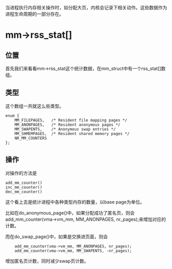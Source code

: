 当进程执行内存相关操作时，如分配大页，内核会记录下相关动作。这些数据作为进程生命周期的一部分存在。

# mm->rss_stat[]

## 位置

首先我们来看看mm->rss_stat这个统计数据，在mm_struct中有一个rss_stat[]数组。

## 类型

这个数组一共就这么些类型。

```
enum {
	MM_FILEPAGES,	/* Resident file mapping pages */
	MM_ANONPAGES,	/* Resident anonymous pages */
	MM_SWAPENTS,	/* Anonymous swap entries */
	MM_SHMEMPAGES,	/* Resident shared memory pages */
	NR_MM_COUNTERS
};
```

## 操作

对操作的方法是

```
add_mm_counter()
inc_mm_counter()
dec_mm_counter()
```

这个看上去是统计进程中各种类型内存的数量，以base page为单位。

比如在do_anonymous_page()中，如果分配成功了匿名页，则会 add_mm_counter(vma->vm_mm, MM_ANONPAGES, nr_pages);来增加对应的计数。

而在do_swap_page()中，如果是交换进页面，则会

```
	add_mm_counter(vma->vm_mm, MM_ANONPAGES, nr_pages);
	add_mm_counter(vma->vm_mm, MM_SWAPENTS, -nr_pages);
```

增加匿名页计数，同时减少swap页计数。
